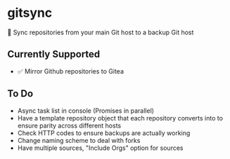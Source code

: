 # gitsync
📑 Sync repositories from your main Git host to a backup Git host

## Currently Supported
* ✅ Mirror Github repositories to Gitea

## To Do
* Async task list in console (Promises in parallel)
* Have a template repository object that each repository converts into to ensure parity across different hosts
* Check HTTP codes to ensure backups are actually working
* Change naming scheme to deal with forks
* Have multiple sources, "Include Orgs" option for sources